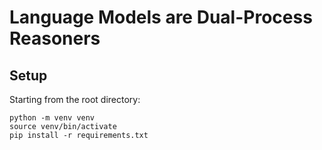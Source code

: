 # Language Models are Dual-Process Reasoners

## Setup

Starting from the root directory:

```
python -m venv venv
source venv/bin/activate
pip install -r requirements.txt
```

